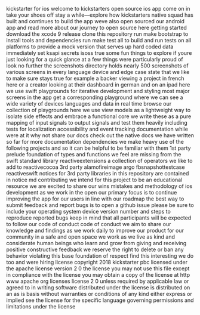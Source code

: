 kickstarter for ios welcome to kickstarters open source ios app come on in take your shoes off stay a while—explore how kickstarters native squad has built and continues to build the app weve also open sourced our android app and read more about our journey to open source here getting started download the xcode 9 release clone this repository run make bootstrap to install tools and dependencies run make test all to build and run tests on all platforms to provide a mock version that serves up hard coded data immediately set ksapi secrets isoss true some fun things to explore if youre just looking for a quick glance at a few things were particularly proud of look no further the screenshots directory holds nearly 500 screenshots of various screens in every language device and edge case state that we like to make sure stays true for example a backer viewing a project in french here or a creator looking at their dashboard in german and on an ipad here we use swift playgrounds for iterative development and styling most major screens in the app get a corresponding playground where we can see a wide variety of devices languages and data in real time browse our collection of playgrounds here we use view models as a lightweight way to isolate side effects and embrace a functional core we write these as a pure mapping of input signals to output signals and test them heavily including tests for localization accessibility and event tracking documentation while were at it why not share our docs check out the native docs we have written so far for more documentation dependencies we make heavy use of the following projects and so it can be helpful to be familiar with them 1st party prelude foundation of types and functions we feel are missing from the swift standard library reactiveextensions a collection of operators we like to add to reactivecocoa 3rd party alamofireimage argo fbsnapshottestcase reactiveswift notices for 3rd party libraries in this repository are contained in notice md contributing we intend for this project to be an educational resource we are excited to share our wins mistakes and methodology of ios development as we work in the open our primary focus is to continue improving the app for our users in line with our roadmap the best way to submit feedback and report bugs is to open a github issue please be sure to include your operating system device version number and steps to reproduce reported bugs keep in mind that all participants will be expected to follow our code of conduct code of conduct we aim to share our knowledge and findings as we work daily to improve our product for our community in a safe and open space we work as we live as kind and considerate human beings who learn and grow from giving and receiving positive constructive feedback we reserve the right to delete or ban any behavior violating this base foundation of respect find this interesting we do too and were hiring license copyright 2018 kickstarter pbc licensed under the apache license version 2 0 the license you may not use this file except in compliance with the license you may obtain a copy of the license at http www apache org licenses license 2 0 unless required by applicable law or agreed to in writing software distributed under the license is distributed on an as is basis without warranties or conditions of any kind either express or implied see the license for the specific language governing permissions and limitations under the license